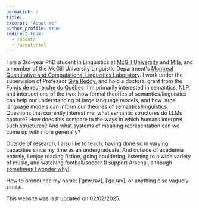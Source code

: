 ```yaml
---
permalink: /
title: 
excerpt: "About me"
author_profile: true
redirect_from: 
  - /about/
  - /about.html
---
```


I am a 3rd-year PhD student in Linguistics at <a href="https://www.mcgill.ca/linguistics/">McGill University</a> and <a href="https://mila.quebec/en/">Mila</a>, and a member of the McGill University Linguistic Department's <a href="https://mcqll.org/">Montreal Quantitative and Computational Linguistics Laboratory</a>. I work under the supervision of Professor <a href="https://sivareddy.in">Siva Reddy</a>, and hold a doctoral grant from the <a href="https://frq.gouv.qc.ca/en/">Fonds de recherche du Québec</a>. I'm primarily interested in semantics, NLP, and intersections of the two: how formal theories of semantics/linguistics can help our understanding of large language models, and how large language models can inform our theories of semantics/linguistics. Questions that currently interest me: what semantic structures do LLMs capture? How does this compare to the ways in which humans interpret such structures? And what systems of meaning representation can we come up with more generally?

Outside of research, I also like to teach, having done so in varying capacities since my time as an undergraduate. And outside of academia entirely, I enjoy reading fiction, going bouldering, listening to a wide variety of music, and watching football/soccer (I support Arsenal, although <a href="https://i.imgur.com/LOMjTy9.jpg">sometimes I wonder why</a>).

How to pronounce my name: \[ˈɡɐwˌrəv\], \[ˈɡɑˌrəv\], or anything else vaguely similar.

This website was last updated on 02/02/2025. 